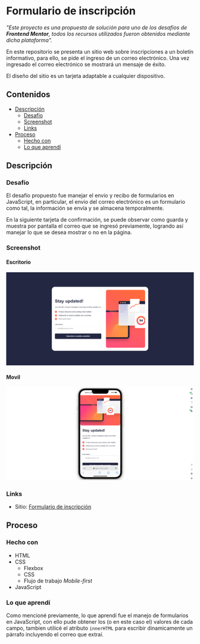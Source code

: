# Formulario de inscripción

_"Este proyecto es una propuesta de solución para uno de los desafios de **Frontend Mentor**, todos los recursos utilizados fueron obtenidos mediante dicha plataforma"._

En este repositorio se presenta un sitio web sobre inscripciones a un boletín informativo, para ello, se pide el ingreso de un correo electrónico. Una vez ingresado el correo electrónico se mostrará un mensaje de éxito.

El diseño del sitio es un tarjeta adaptable a cualquier dispositivo.

## Contenidos

- [Descripción](#descripción)
  - [Desafío](#desafío)
  - [Screenshot](#screenshot)
  - [Links](#links)
- [Proceso](#proceso)
  - [Hecho con](#hecho-con)
  - [Lo que aprendí](#lo-que-aprendí)

## Descripción

### Desafío

El desafío propuesto fue manejar el envio y recibo de formularios en JavaScript, en particular, el envio del correo electrónico es un formulario como tal, la información se envía y se almacena temporalmente.

En la siguiente tarjeta de confirmación, se puede observar como guarda y muestra por pantalla el correo que se ingresó previamente, logrando así manejar lo que se desea mostrar o no en la página.

### Screenshot

#### Escritorio
![](./assets/images/example-desktop.png)

#### Movil
![](./assets/images/example-mobile.png)

### Links

- Sitio: [Formulario de inscripción](https://f-avalos.github.io/Newsletter-Sign-Up/)

## Proceso

### Hecho con

- HTML
- CSS
  - Flexbox
  - CSS
  - Flujo de trabajo _Mobile-first_
- JavaScript

### Lo que aprendí

Como mencioné previamente, lo que aprendí fue el manejo de formularios en JavaScript, con ello pude obtener los (o en este caso el) valores de cada campo, tambien utilicé el atributo ```innerHTML``` para escribir dinamicamente un párrafo incluyendo el correo que extraí.